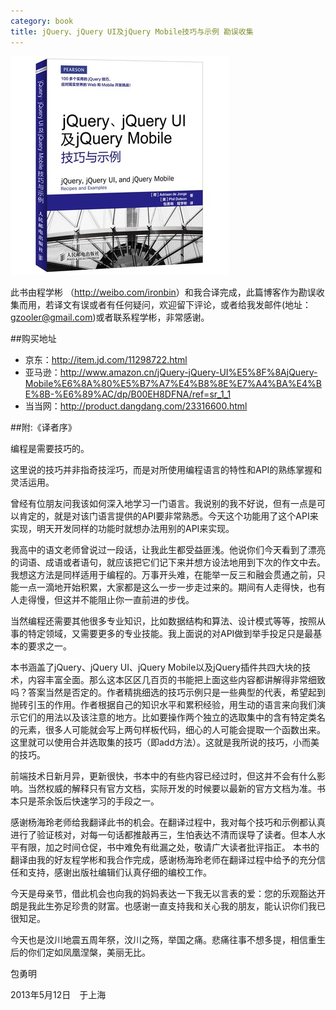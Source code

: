 ```yaml
---
category: book
title: jQuery、jQuery UI及jQuery Mobile技巧与示例 勘误收集
---
```



![jQuery技巧与示例](/public/images/jquery-recipes.jpg)

此书由程学彬 （<http://weibo.com/ironbin>）和我合译完成，此篇博客作为勘误收集而用，若译文有误或者有任何疑问，欢迎留下评论，或者给我发邮件(地址：<gzooler@gmail.com>)或者联系程学彬，非常感谢。

##购买地址
* 京东：<http://item.jd.com/11298722.html>
* 亚马逊：<http://www.amazon.cn/jQuery-jQuery-UI%E5%8F%8AjQuery-Mobile%E6%8A%80%E5%B7%A7%E4%B8%8E%E7%A4%BA%E4%BE%8B-%E6%89%AC/dp/B00EH8DFNA/ref=sr_1_1>
* 当当网：<http://product.dangdang.com/23316600.html>

##附:《译者序》

编程是需要技巧的。

这里说的技巧并非指奇技淫巧，而是对所使用编程语言的特性和API的熟练掌握和灵活运用。


曾经有位朋友问我该如何深入地学习一门语言。我说别的我不好说，但有一点是可以肯定的，就是对该门语言提供的API要非常熟悉。今天这个功能用了这个API来实现，明天开发同样的功能时就想办法用别的API来实现。


我高中的语文老师曾说过一段话，让我此生都受益匪浅。他说你们今天看到了漂亮的词语、成语或者语句，就应该把它们记下来并想方设法地用到下次的作文中去。我想这方法是同样适用于编程的。万事开头难，在能举一反三和融会贯通之前，只能一点一滴地开始积累，大家都是这么一步一步走过来的。期间有人走得快，也有人走得慢，但这并不能阻止你一直前进的步伐。


当然编程还需要其他很多专业知识，比如数据结构和算法、设计模式等等，按照从事的特定领域，又需要更多的专业技能。我上面说的对API做到举手投足只是最基本的要求之一。


本书涵盖了jQuery、jQuery UI、jQuery Mobile以及jQuery插件共四大块的技术，内容丰富全面。那么这本区区几百页的书能把上面这些内容都讲解得非常细致吗？答案当然是否定的。作者精挑细选的技巧示例只是一些典型的代表，希望起到抛砖引玉的作用。作者根据自己的知识水平和累积经验，用生动的语言来向我们演示它们的用法以及该注意的地方。比如要操作两个独立的选取集中的含有特定类名的元素，很多人可能就会写上两句样板代码，细心的人可能会提取一个函数出来。这里就可以使用合并选取集的技巧（即add方法）。这就是我所说的技巧，小而美的技巧。


前端技术日新月异，更新很快，书本中的有些内容已经过时，但这并不会有什么影响。当然权威的解释只有官方文档，实际开发的时候要以最新的官方文档为准。书本只是茶余饭后快速学习的手段之一。


感谢杨海玲老师给我翻译此书的机会。在翻译过程中，我对每个技巧和示例都认真进行了验证核对，对每一句话都推敲再三，生怕表达不清而误导了读者。但本人水平有限，加之时间仓促，书中难免有纰漏之处，敬请广大读者批评指正。
本书的翻译由我的好友程学彬和我合作完成，感谢杨海玲老师在翻译过程中给予的充分信任和支持，感谢出版社编辑们认真仔细的编校工作。


今天是母亲节，借此机会也向我的妈妈表达一下我无以言表的爱：您的乐观豁达开朗是我此生弥足珍贵的财富。也感谢一直支持我和关心我的朋友，能认识你们我已很知足。


今天也是汶川地震五周年祭，汶川之殇，举国之痛。悲痛往事不想多提，相信重生后的你们定如凤凰涅槃，美丽无比。


包勇明


2013年5月12日　于上海
